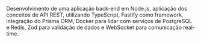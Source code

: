 Desenvolvimento de uma aplicação back-end em Node.js, aplicação dos conceitos de API REST, utilizando TypeScript, Fastify como framework, integração do Prisma ORM, Docker para lidar com serviços de PostgreSQL e Redis, Zod para validação de dados e WebSocket para comunicação real-time.